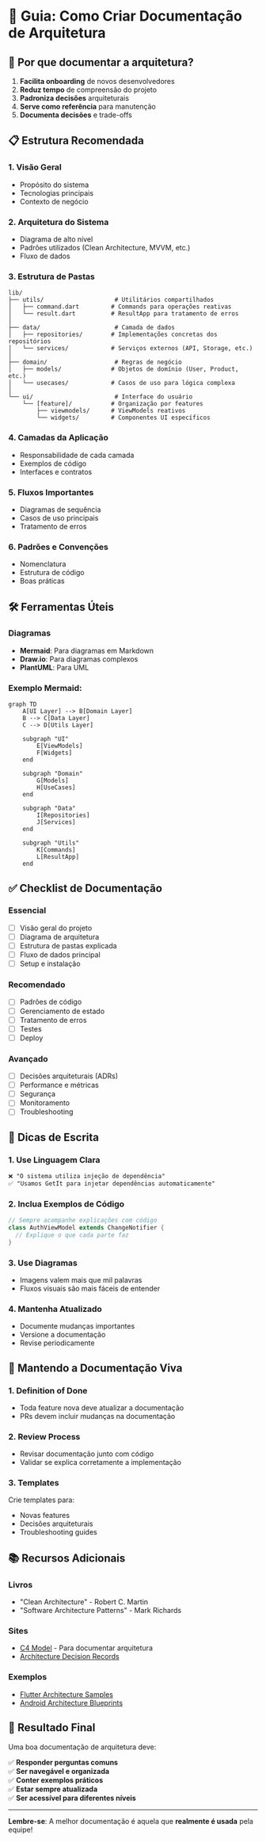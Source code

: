 # 📐 Guia: Como Criar Documentação de Arquitetura

## 🎯 Por que documentar a arquitetura?

1. **Facilita onboarding** de novos desenvolvedores
2. **Reduz tempo** de compreensão do projeto
3. **Padroniza decisões** arquiteturais
4. **Serve como referência** para manutenção
5. **Documenta decisões** e trade-offs

## 📋 Estrutura Recomendada

### 1. **Visão Geral**
- Propósito do sistema
- Tecnologias principais
- Contexto de negócio

### 2. **Arquitetura do Sistema**
- Diagrama de alto nível
- Padrões utilizados (Clean Architecture, MVVM, etc.)
- Fluxo de dados

### 3. **Estrutura de Pastas**
```
lib/
├── utils/                    # Utilitários compartilhados
│   ├── command.dart         # Commands para operações reativas
│   └── result.dart          # ResultApp para tratamento de erros
│
├── data/                     # Camada de dados
│   ├── repositories/        # Implementações concretas dos repositórios
│   └── services/            # Serviços externos (API, Storage, etc.)
│
├── domain/                   # Regras de negócio
│   ├── models/              # Objetos de domínio (User, Product, etc.)
│   └── usecases/            # Casos de uso para lógica complexa
│
└── ui/                       # Interface do usuário
    └── [feature]/           # Organização por features
        ├── viewmodels/      # ViewModels reativos
        └── widgets/         # Componentes UI específicos
```

### 4. **Camadas da Aplicação**
- Responsabilidade de cada camada
- Exemplos de código
- Interfaces e contratos

### 5. **Fluxos Importantes**
- Diagramas de sequência
- Casos de uso principais
- Tratamento de erros

### 6. **Padrões e Convenções**
- Nomenclatura
- Estrutura de código
- Boas práticas

## 🛠️ Ferramentas Úteis

### Diagramas
- **Mermaid**: Para diagramas em Markdown
- **Draw.io**: Para diagramas complexos
- **PlantUML**: Para UML

### Exemplo Mermaid:
```mermaid
graph TD
    A[UI Layer] --> B[Domain Layer]
    B --> C[Data Layer]
    C --> D[Utils Layer]
    
    subgraph "UI"
        E[ViewModels]
        F[Widgets]
    end
    
    subgraph "Domain"
        G[Models]
        H[UseCases]
    end
    
    subgraph "Data"
        I[Repositories]
        J[Services]
    end
    
    subgraph "Utils"
        K[Commands]
        L[ResultApp]
    end
```

## ✅ Checklist de Documentação

### Essencial
- [ ] Visão geral do projeto
- [ ] Diagrama de arquitetura
- [ ] Estrutura de pastas explicada
- [ ] Fluxo de dados principal
- [ ] Setup e instalação

### Recomendado
- [ ] Padrões de código
- [ ] Gerenciamento de estado
- [ ] Tratamento de erros
- [ ] Testes
- [ ] Deploy

### Avançado
- [ ] Decisões arquiteturais (ADRs)
- [ ] Performance e métricas
- [ ] Segurança
- [ ] Monitoramento
- [ ] Troubleshooting

## 📝 Dicas de Escrita

### 1. **Use Linguagem Clara**
```markdown
❌ "O sistema utiliza injeção de dependência"
✅ "Usamos GetIt para injetar dependências automaticamente"
```

### 2. **Inclua Exemplos de Código**
```dart
// Sempre acompanhe explicações com código
class AuthViewModel extends ChangeNotifier {
  // Explique o que cada parte faz
}
```

### 3. **Use Diagramas**
- Imagens valem mais que mil palavras
- Fluxos visuais são mais fáceis de entender

### 4. **Mantenha Atualizado**
- Documente mudanças importantes
- Versione a documentação
- Revise periodicamente

## 🔄 Mantendo a Documentação Viva

### 1. **Definition of Done**
- Toda feature nova deve atualizar a documentação
- PRs devem incluir mudanças na documentação

### 2. **Review Process**
- Revisar documentação junto com código
- Validar se explica corretamente a implementação

### 3. **Templates**
Crie templates para:
- Novas features
- Decisões arquiteturais
- Troubleshooting guides

## 📚 Recursos Adicionais

### Livros
- "Clean Architecture" - Robert C. Martin
- "Software Architecture Patterns" - Mark Richards

### Sites
- [C4 Model](https://c4model.com/) - Para documentar arquitetura
- [Architecture Decision Records](https://adr.github.io/)

### Exemplos
- [Flutter Architecture Samples](https://github.com/brianegan/flutter_architecture_samples)
- [Android Architecture Blueprints](https://github.com/android/architecture-samples)

## 🎯 Resultado Final

Uma boa documentação de arquitetura deve:

✅ **Responder perguntas comuns**  
✅ **Ser navegável e organizada**  
✅ **Conter exemplos práticos**  
✅ **Estar sempre atualizada**  
✅ **Ser acessível para diferentes níveis**

---

**Lembre-se**: A melhor documentação é aquela que **realmente é usada** pela equipe!
